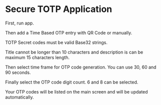 # Secure TOTP Application

First, run app.

Then add a Time Based OTP entry with QR Code or manually.

TOTP Secret codes must be valid Base32 strings.

Title cannot be longer than 10 characters and description is can be maximum 15 characters length.

Then select time frame for OTP code generation. You can use 30, 60 and 90 seconds.

Finally select the OTP code digit count. 6 and 8 can be selected.

Your OTP codes will be listed on the main screen and will be updated automatically.
